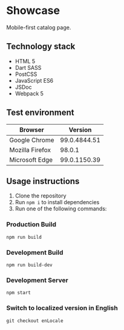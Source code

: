 # Showcase

Mobile-first catalog page.

## Technology stack

- HTML 5
- Dart SASS
- PostCSS
- JavaScript ES6
- JSDoc
- Webpack 5

## Test environment

| Browser         | Version      |
| --------------- | ------------ |
| Google Chrome   | 99.0.4844.51 |
| Mozilla Firefox | 98.0.1       |
| Microsoft Edge  | 99.0.1150.39 |

## Usage instructions

1. Clone the repository
2. Run `npm i` to install dependencies
3. Run one of the following commands:

### Production Build

`npm run build`

### Development Build

`npm run build-dev`

### Development Server

`npm start`

### Switch to localized version in English

`git checkout enLocale`
